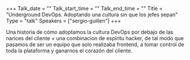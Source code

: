 +++
Talk_date = ""
Talk_start_time = ""
Talk_end_time = ""
Title = "Underground DevOps. Adoptando una cultura sin que los jefes sepan"
Type = "talk"
Speakers = ["sergio-guillen"]
+++

Una historia de cómo adoptamos la cultura DevOps por debajo de las narices del cliente + una combinacion de espíritu hacker, de tal modo que pasamos de ser un equipo que solo realizaba frontend, a tomar control de toda la plataforma y ganarnos el corazón del cliente.